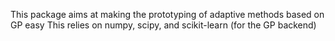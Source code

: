 This package aims at making the prototyping of adaptive methods based on GP easy
This relies on numpy, scipy, and scikit-learn (for the GP backend)
